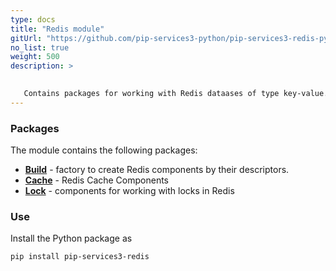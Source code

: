 ```yaml
---
type: docs
title: "Redis module"
gitUrl: "https://github.com/pip-services3-python/pip-services3-redis-python"
no_list: true
weight: 500
description: > 

 
   Contains packages for working with Redis dataases of type key-value.
---
```


### Packages

The module contains the following packages:
- [**Build**](build) - factory to create Redis components by their descriptors.
- [**Cache**](cache) - Redis Cache Components
- [**Lock**](lock) - components for working with locks in Redis


### Use

Install the Python package as
```bash
pip install pip-services3-redis
```
